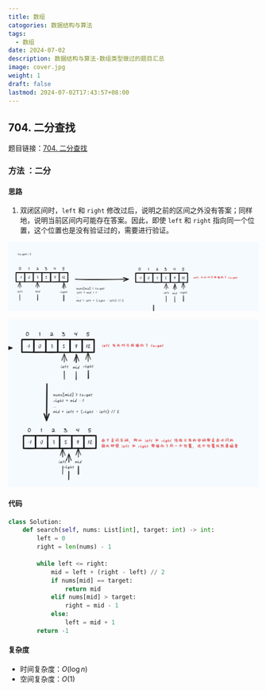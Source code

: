```yaml
---
title: 数组
catogories: 数据结构与算法
tags:
  - 数组
date: 2024-07-02
description: 数据结构与算法-数组类型做过的题目汇总
image: cover.jpg
weight: 1
draft: false
lastmod: 2024-07-02T17:43:57+08:00
---
```

## 704. 二分查找

题目链接：[704. 二分查找](https://leetcode.cn/problems/binary-search/)

### 方法 ：二分

#### 思路

1. 双闭区间时，`left` 和 `right` 修改过后，说明之前的区间之外没有答案；同样地，说明当前区间内可能存在答案。因此，即使 `left` 和 `right` 指向同一个位置，这个位置也是没有验证过的，需要进行验证。

![image.png](https://raw.githubusercontent.com/oLd-Y/PicGoPictures/main/20240702174340.png)

![image.png](https://raw.githubusercontent.com/oLd-Y/PicGoPictures/main/20240702174352.png)


#### 代码

```python
class Solution:
    def search(self, nums: List[int], target: int) -> int:
        left = 0
        right = len(nums) - 1

        while left <= right:
            mid = left + (right - left) // 2
            if nums[mid] == target:
                return mid
            elif nums[mid] > target:
                right = mid - 1
            else:
                left = mid + 1
        return -1
```

#### 复杂度
- 时间复杂度：$O(\log n)$
- 空间复杂度：$O(1)$



